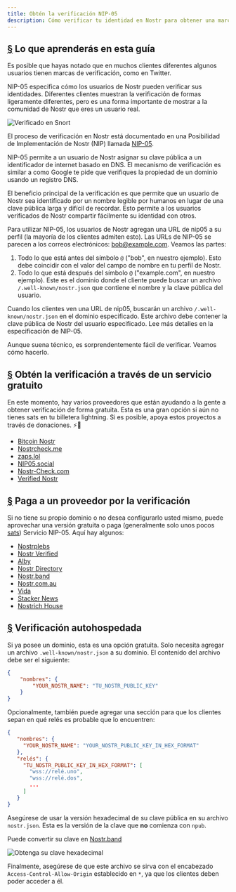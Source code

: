 ```yaml
---
title: Obtén la verificación NIP-05
description: Cómo verificar tu identidad en Nostr para obtener una marca de verificación y una manera más fácil de compartir tu cuenta..
---
```


## [§](#lo-que-aprenderás) Lo que aprenderás en esta guía

Es posible que hayas notado que en muchos clientes diferentes algunos usuarios tienen marcas de verificación, como en Twitter.

NIP-05 especifica cómo los usuarios de Nostr pueden verificar sus identidades. Diferentes clientes muestran la verificación de formas ligeramente diferentes, pero es una forma importante de mostrar a la comunidad de Nostr que eres un usuario real.

![Verificado en Snort](/images/snort-verified.webp)

El proceso de verificación en Nostr está documentado en una Posibilidad de Implementación de Nostr (NIP) llamada [NIP-05](https://github.com/nostr-protocol/nips/blob/master/05.md).

NIP-05 permite a un usuario de Nostr asignar su clave pública a un identificador de internet basado en DNS. El mecanismo de verificación es similar a como Google te pide que verifiques la propiedad de un dominio usando un registro DNS.

El beneficio principal de la verificación es que permite que un usuario de Nostr sea identificado por un nombre legible por humanos en lugar de una clave pública larga y difícil de recordar. Esto permite a los usuarios verificados de Nostr compartir fácilmente su identidad con otros.

Para utilizar NIP-05, los usuarios de Nostr agregan una URL de nip05 a su perfil (la mayoría de los clientes admiten esto). Las URLs de NIP-05 se parecen a los correos electrónicos: bob@example.com. Veamos las partes:

1. Todo lo que está antes del símbolo `@` ("bob", en nuestro ejemplo). Esto debe coincidir con el valor del campo de nombre en tu perfil de Nostr.
2. Todo lo que está después del símbolo `@` ("example.com", en nuestro ejemplo). Este es el dominio donde el cliente puede buscar un archivo `/.well-known/nostr.json` que contiene el nombre y la clave pública del usuario.

Cuando los clientes ven una URL de nip05, buscarán un archivo `/.well-known/nostr.json` en el dominio especificado. Este archivo debe contener la clave pública de Nostr del usuario especificado. Lee más detalles en la especificación de NIP-05.

Aunque suena técnico, es sorprendentemente fácil de verificar. Veamos cómo hacerlo.

## [§](#verificación-gratuita) Obtén la verificación a través de un servicio gratuito

En este momento, hay varios proveedores que están ayudando a la gente a obtener verificación de forma gratuita. Esta es una gran opción si aún no tienes sats en tu billetera lightning. Si es posible, apoya estos proyectos a través de donaciones. ⚡🤙

-   [Bitcoin Nostr](https://bitcoinnostr.com/)
-   [Nostrcheck.me](https://nostrcheck.me)
-   [zaps.lol](https://zaps.lol/)
-   [NIP05.social](https://nip05.social)
-   [Nostr-Check.com](https://nostr-check.com/)
-   [Verified Nostr](https://verified-nostr.com/)

## [§](#verificación-pagada) Paga a un proveedor por la verificación

Si no tiene su propio dominio o no desea configurarlo usted mismo, puede aprovechar una versión gratuita o paga (generalmente solo unos pocos [sats](https://coinmarketcap.com/alexandria/glossary/satoshi-sats)) Servicio NIP-05. Aquí hay algunos:

-   [Nostrplebs](https://nostrplebs.com)
-   [Nostr Verified](https://nostrverified.com)
-   [Alby](https://getalby.com)
-   [Nostr Directory](https://nostr.directory)
-   [Nostr.band](https://nip05.nostr.band)
-   [Nostr.com.au](https://nostr.com.au)
-   [Vida](https://Vida.page)
-   [Stacker News](https://stacker.news)
-   [Nostrich House](https://nostrich.house)

## [§](#verificacion-autohospedada) Verificación autohospedada

Si ya posee un dominio, esta es una opción gratuita. Solo necesita agregar un archivo `.well-known/nostr.json` a su dominio. El contenido del archivo debe ser el siguiente:

```json
{
    "nombres": {
        "YOUR_NOSTR_NAME": "TU_NOSTR_PUBLIC_KEY"
    }
}
```

Opcionalmente, también puede agregar una sección para que los clientes sepan en qué relés es probable que lo encuentren:

```json
{
   "nombres": {
     "YOUR_NOSTR_NAME": "YOUR_NOSTR_PUBLIC_KEY_IN_HEX_FORMAT"
   },
   "relés": {
     "TU_NOSTR_PUBLIC_KEY_IN_HEX_FORMAT": [
       "wss://relé.uno",
       "wss://relé.dos",
       ...
     ]
   }
}
```

Asegúrese de usar la versión hexadecimal de su clave pública en su archivo `nostr.json`. Esta es la versión de la clave que **no** comienza con `npub`.

Puede convertir su clave en [Nostr.band](https://nostr.band)

![Obtenga su clave hexadecimal](/images/get-hex-key.webp)

Finalmente, asegúrese de que este archivo se sirva con el encabezado `Access-Control-Allow-Origin` establecido en `*`, ya que los clientes deben poder acceder a él.
